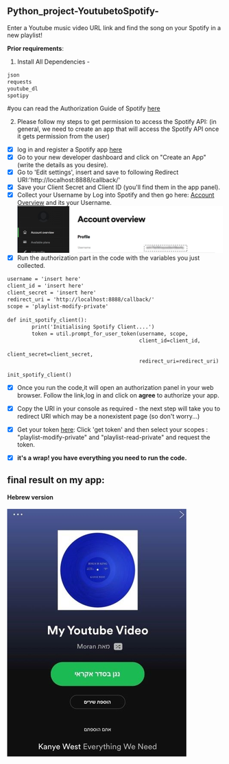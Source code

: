 ## Python_project-YoutubetoSpotify-
Enter a Youtube music video URL  link and find the song on your Spotify in a new playlist!

**Prior requirements**:
1. Install All Dependencies - 
```
json
requests
youtube_dl
spotipy
```

#you can read the Authorization Guide of Spotify [here](https://developer.spotify.com/documentation/general/guides/authorization-guide/)

2. Please follow my steps to get permission to access the Spotify API:
(in general, we need to create an app that will access the Spotify API once it gets permission from the user)

- [x]  log in and register a Spotify app [here](https://developer.spotify.com/dashboard/login)
- [x] Go to your new developer dashboard and click on "Create an App" (write the details as you desire).
- [x] Go to 'Edit settings', insert and save to following Redirect URI:'http://localhost:8888/callback/'
- [x] Save your Client Secret and Client ID (you'll find them in the app panel).
- [x] Collect your Username by Log into Spotify and then go here: [Account Overview](https://www.spotify.com/us/account/overview/) and its your Username.
![alt text](username.png)
- [x] Run the authorization part in the code with the variables you just collected.
```
username = 'insert here'
client_id = 'insert here'
client_secret = 'insert here'
redirect_uri = 'http://localhost:8888/callback/'
scope = 'playlist-modify-private'

def init_spotify_client():
        print('Initialising Spotify Client....')
        token = util.prompt_for_user_token(username, scope,
                                           client_id=client_id,
                                           client_secret=client_secret,
                                           redirect_uri=redirect_uri)
                                           
init_spotify_client()

```
        
- [x] Once you run the code,it will open an authorization panel in your web browser. Follow the link,log in and click on **agree** to authorize your app.
- [x] Copy the URI in your console as required - the next step will take you to redirect URI which may be a nonexistent page (so don't worry...)
- [x] Get your token [here](https://developer.spotify.com/console/post-playlist-tracks/?playlist_id=&position=&uris=):
Click 'get token' and then select your scopes : "playlist-modify-private" and "playlist-read-private" and  request the token.

- [x] **it's a wrap! you have everything you need to run the code.**


## final result on my app: 
#### Hebrew version
![alt text](Finalresult.jpg)




